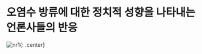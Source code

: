 # 오염수 방류에 대한 정치적 성향을 나타내는 언론사들의 반응
![nr1](https://github.com/2reten/Vis_Project/assets/145303952/e247bc2f-91f1-440d-8b9b-3fb50ca7ab0d){: .center}
